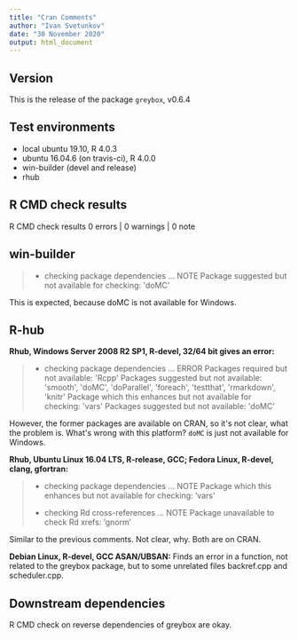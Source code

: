 ```yaml
---
title: "Cran Comments"
author: "Ivan Svetunkov"
date: "30 November 2020"
output: html_document
---
```


## Version
This is the release of the package ``greybox``, v0.6.4

## Test environments
* local ubuntu 19.10, R 4.0.3
* ubuntu 16.04.6 (on travis-ci), R 4.0.0
* win-builder (devel and release)
* rhub

## R CMD check results
R CMD check results
0 errors | 0 warnings | 0 note

## win-builder
>* checking package dependencies ... NOTE
>Package suggested but not available for checking: 'doMC'

This is expected, because doMC is not available for Windows.

## R-hub
**Rhub, Windows Server 2008 R2 SP1, R-devel, 32/64 bit gives an error:**
>* checking package dependencies ... ERROR
>Packages required but not available:
>  'Rcpp'
>Packages suggested but not available:
>  'smooth', 'doMC', 'doParallel', 'foreach', 'testthat', 'rmarkdown',
>  'knitr'
>Package which this enhances but not available for checking: 'vars'
>Packages suggested but not available: 'doMC'

However, the former packages are available on CRAN, so it's not clear, what the problem is. What's wrong with this platform?
`doMC` is just not available for Windows.

**Rhub, Ubuntu Linux 16.04 LTS, R-release, GCC; Fedora Linux, R-devel, clang, gfortran:**
>* checking package dependencies ... NOTE
>Package which this enhances but not available for checking: ‘vars’
>
>* checking Rd cross-references ... NOTE
>Package unavailable to check Rd xrefs: ‘gnorm’

Similar to the previous comments. Not clear, why. Both are on CRAN.

**Debian Linux, R-devel, GCC ASAN/UBSAN:**
Finds an error in a function, not related to the greybox package, but to some unrelated files backref.cpp and scheduler.cpp.

## Downstream dependencies
R CMD check on reverse dependencies of greybox are okay.
